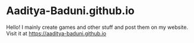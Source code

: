 # Aaditya-Baduni.github.io
Hello! I mainly create games and other stuff and post them on my website. Visit it at https://aaditya-baduni.github.io
